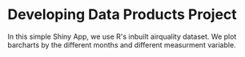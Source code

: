Developing Data Products Project
==========================================================

In this simple Shiny App, we use R's inbuilt airquality dataset. We plot barcharts by the different months and different measurment variable.

